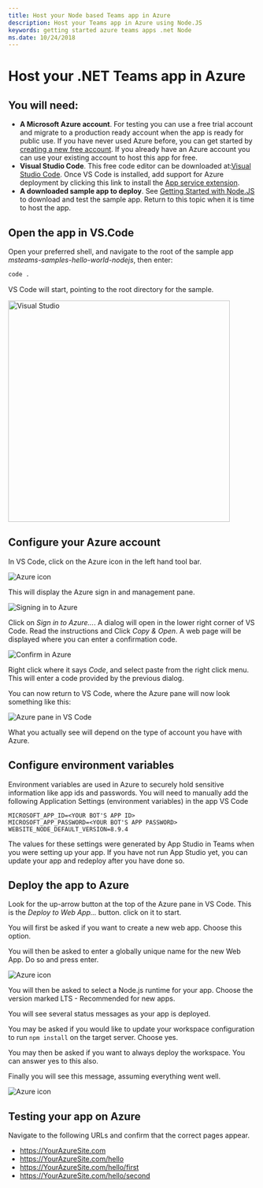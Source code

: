 ```yaml
---
title: Host your Node based Teams app in Azure
description: Host your Teams app in Azure using Node.JS
keywords: getting started azure teams apps .net Node
ms.date: 10/24/2018
---
```

# Host your .NET Teams app in Azure

## You will need:

* **A Microsoft Azure account**. For testing you can use a free trial account and migrate to a production ready account when the app is ready for public use. If you have never used Azure before, you can get started by [creating a new free account](https://azure.microsoft.com/en-us/free/). If you already have an Azure account you can use your existing account to host this app for free.
* **Visual Studio Code**. This free code editor can be downloaded at:[Visual Studio Code](https://code.visualstudio.com/download). Once VS Code is installed, add support for Azure deployment by clicking this link to install the [App service extension](vscode:extension/ms-azuretools.vscode-azureappservice).
* **A downloaded sample app to deploy**. See [Getting Started with Node.JS](~/get-started/get-started-nodejs-app-studio#DownloadAndHost) to download and test the sample app. Return to this topic when it is time to host the app.

## Open the app in VS.Code

Open your preferred shell, and navigate to the root of the sample app *msteams-samples-hello-world-nodejs*, then enter:

```bash
code .
```

VS Code will start, pointing to the root directory for the sample.

<img width="450px" title="Visual Studio" src="~/assets/images/get-started/visual-studio-code.png" />

## Configure your Azure account

In VS Code, click on the Azure icon in the left hand tool bar.

<img title="Azure icon" src="~/assets/images/get-started/visual-studio-code-azure-icon.png" />

This will display the Azure sign in and management pane.

<img title="Signing in to Azure" src="~/assets/images/get-started/visual-studio-code-azure-sign-in.png"/>

Click on *Sign in to Azure...*. A dialog will open in the lower right corner of VS Code. Read the instructions and Click *Copy & Open*.
A web page will be displayed where you can enter a confirmation code.

<img title="Confirm in Azure" src="~/assets/images/get-started/visual-studio-code-azure-login-web.png"/>

Right click where it says *Code*, and select paste from the right click menu.  This will enter a code provided by the previous dialog.

You can now return to VS Code, where the Azure pane will now look something like this:

<img title="Azure pane in VS Code" src="~/assets/images/get-started/visual-studio-azure-account.png"/>

What you actually see will depend on the type of account you have with Azure.

## Configure environment variables

Environment variables are used in Azure to securely hold sensitive information like app ids and passwords. You will need to manually add the following Application Settings (environment variables) in the app VS Code

```
MICROSOFT_APP_ID=<YOUR BOT'S APP ID>
MICROSOFT_APP_PASSWORD=<YOUR BOT'S APP PASSWORD>
WEBSITE_NODE_DEFAULT_VERSION=8.9.4
```

The values for these settings were generated by App Studio in Teams when you were setting up your app. If you have not run App Studio yet, you can update your app and redeploy after you have done so.

## Deploy the app to Azure

Look for the up-arrow button at the top of the Azure pane in VS Code. This is the *Deploy to Web App...* button. click on it to start.

You will first be asked if you want to create a new web app. Choose this option.

You will then be asked to enter a globally unique name for the new Web App. Do so and press enter.

<img title="Azure icon" src="~/assets/images/get-started/visual-studio-azure-name-web-app.png"/>

You will then be asked to select a Node.js runtime for your app. Choose the version marked LTS - Recommended for new apps.

You will see several status messages as your app is deployed.

You may be asked if you would like to update your workspace configuration to run `npm install` on the target server. Choose yes.

You may then be asked if you want to always deploy the workspace. You can answer yes to this also.

Finally you will see this message, assuming everything went well.

<img title="Azure icon" src="~/assets/images/get-started/visual-studio-azure-new-web-app-finished.png"/>

## Testing your app on Azure

Navigate to the following URLs and confirm that the correct pages appear.

- https://YourAzureSite.com
- https://YourAzureSite.com/hello
- https://YourAzureSite.com/hello/first
- https://YourAzureSite.com/hello/second
